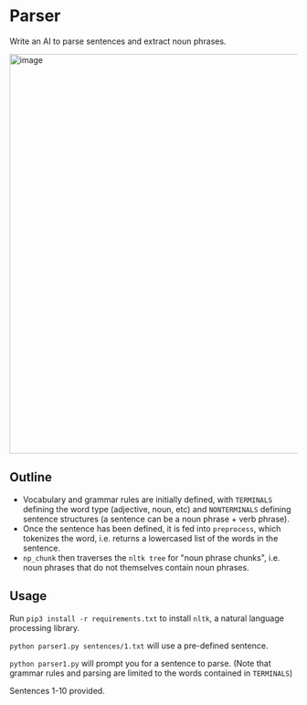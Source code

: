 # Parser

Write an AI to parse sentences and extract noun phrases.

<img width="700" alt="image" src="https://github.com/frostyrez/CS50AI/assets/123249055/981d75b6-0209-403d-8d86-264cc21290b9">

## Outline

- Vocabulary and grammar rules are initially defined, with `TERMINALS` defining the word type (adjective, noun, etc) and `NONTERMINALS` defining sentence structures (a sentence can be a noun phrase + verb phrase).
- Once the sentence has been defined, it is fed into `preprocess`, which tokenizes the word, i.e. returns a lowercased list of the words in the sentence.
- `np_chunk` then traverses the `nltk tree` for "noun phrase chunks", i.e. noun phrases that do not themselves contain noun phrases.

## Usage

Run `pip3 install -r requirements.txt` to install `nltk`, a natural language processing library.

`python parser1.py sentences/1.txt` will use a pre-defined sentence.

`python parser1.py` will prompt you for a sentence to parse. (Note that grammar rules and parsing are limited to the words contained in `TERMINALS`)

Sentences 1-10 provided.
